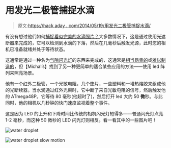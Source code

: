 # 用发光二极管捕捉水滴

> 原文:[https://hack aday . com/2014/05/19/用发光二极管捕捉水滴/](https://hackaday.com/2014/05/19/catching-drops-of-water-with-leds/)

有没有想过他们如何[捕捉看似完美的水滴照片？](http://lcamtuf.coredump.cx/water/)大多数情况下，这是通过使用光遮断器来完成的，它可以检测到水滴的下落，然后在几毫秒后触发光源，此时您的相机已准备就绪并处于等待状态。

这通常是通过一种名为[气隙闪光灯](http://hackaday.com/2013/10/24/a-much-more-dyi-air-gap-flash-unit/)的东西来完成的，这通常是[相当昂贵的](http://hackaday.com/2011/01/10/diy-air-gap-flash-saves-at-least-seven-grand/)或[难以制造的](http://hackaday.com/2013/10/22/making-an-airgap-flash/)，但【Michal’s】找到了另一种更简单的适合某些应用的方法——使用 led 阵列来照亮场景。

他有一个红外二极管，一个光敏电阻，几个垫片，一些塑料和一堆热熔胶来组成他的光断续器。当水滴通过红外光束时，它中断了来自光敏电阻的信号，然后触发他的 ATmega48P。它等待 80 毫秒(他超时了)，然后打开 led 大约 50 **微**秒。与此同时，他的相机以几秒钟的快门速度监视着整个事件。

这是因为 LED 的上升和下降时间比传统的相机闪光灯短得多——普通闪光灯点亮 1-2 毫秒，而这种 50 微秒的 LED 闪光灯则相反。看一看其中的一些图片吧！

![water droplet](../Images/ff91c096e8ba15ff8ea4eaf37d602b12.png)

![water droplet slow motion](../Images/39a60070c365f2d2299da73c0c839c98.png)